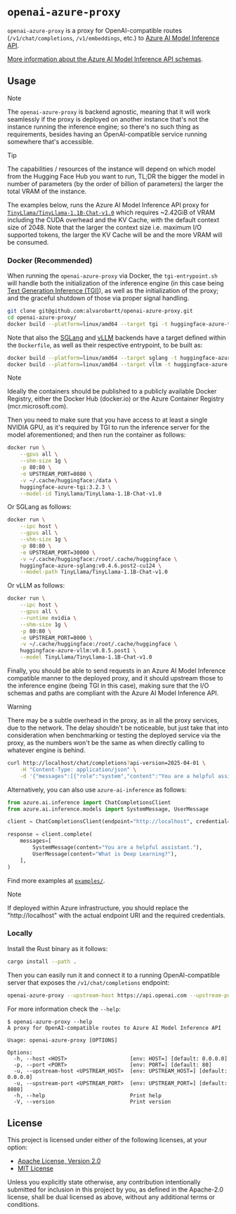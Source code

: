 # `openai-azure-proxy`

`openai-azure-proxy` is a proxy for OpenAI-compatible routes (`/v1/chat/completions`, `/v1/embeddings`,
etc.) to [Azure AI Model Inference API](https://learn.microsoft.com/en-us/azure/ai-foundry/model-inference/overview).

[More information about the Azure AI Model Inference API schemas](https://learn.microsoft.com/en-us/rest/api/aifoundry/modelinference/?view=rest-aifoundry-model-inference-2025-04-01).

## Usage

> [!NOTE]
> The `openai-azure-proxy` is backend agnostic, meaning that it will work seamlessly
> if the proxy is deployed on another instance that's not the instance running the inference
> engine; so there's no such thing as requirements, besides having an OpenAI-compatible
> service running somewhere that's accessible.

> [!TIP]
> The capabilities / resources of the instance will depend on which model from the 
> Hugging Face Hub you want to run, TL;DR the bigger the model in number of parameters
> (by the order of billion of parameters) the larger the total VRAM of the instance.
>
> The examples below, runs the Azure AI Model Inference API proxy for
> [`TinyLlama/TinyLlama-1.1B-Chat-v1.0`](https://huggingface.co/TinyLlama/TinyLlama-1.1B-Chat-v1.0)
> which requires ~2.42GiB of VRAM including the CUDA overhead and the KV Cache, with
> the default context size of 2048. Note that the larger the context size i.e. maximum I/O
> supported tokens, the larger the KV Cache will be and the more VRAM will be consumed.

### Docker (Recommended)

When running the `openai-azure-proxy` via Docker, the `tgi-entrypoint.sh` will handle
both the initialization of the inference engine (in this case being [Text Generation Inference (TGI)](https://github.com/huggingface/text-generation-inference)),
as well as the initialization of the proxy; and the graceful shutdown of those via
proper signal handling.

```bash
git clone git@github.com:alvarobartt/openai-azure-proxy.git
cd openai-azure-proxy/
docker build --platform=linux/amd64 --target tgi -t huggingface-azure-tgi:3.2.3 -f Dockerfile .
```

Note that also the [SGLang](https://github.com/sgl-project/sglang) and [vLLM](https://github.com/vllm-project/vllm)
backends have a target defined within the `Dockerfile`, as well as their respective entrypoint, to be built as:

```bash
docker build --platform=linux/amd64 --target sglang -t huggingface-azure-sglang:v0.4.6.post2-cu124 -f Dockerfile .
docker build --platform=linux/amd64 --target vllm -t huggingface-azure-vllm:v0.8.5.post1 -f Dockerfile .
```

> [!NOTE]
> Ideally the containers should be published to a publicly available Docker Registry,
> either the Docker Hub (docker.io) or the Azure Container Registry (mcr.microsoft.com).

Then you need to make sure that you have access to at least a single NVIDIA GPU,
as it's required by TGI to run the inference server for the model aforementioned; and
then run the container as follows:

```bash
docker run \
    --gpus all \
    --shm-size 1g \
    -p 80:80 \
    -e UPSTREAM_PORT=8080 \
    -v ~/.cache/huggingface:/data \
    huggingface-azure-tgi:3.2.3 \
    --model-id TinyLlama/TinyLlama-1.1B-Chat-v1.0
```

Or SGLang as follows:

```bash
docker run \
    --ipc host \
    --gpus all \
    --shm-size 1g \
    -p 80:80 \
    -e UPSTREAM_PORT=30000 \
    -v ~/.cache/huggingface:/root/.cache/huggingface \
    huggingface-azure-sglang:v0.4.6.post2-cu124 \
    --model-path TinyLlama/TinyLlama-1.1B-Chat-v1.0
```

Or vLLM as follows:

```bash
docker run \
    --ipc host \
    --gpus all \
    --runtime nvidia \
    --shm-size 1g \
    -p 80:80 \
    -e UPSTREAM_PORT=8000 \
    -v ~/.cache/huggingface:/root/.cache/huggingface \
    huggingface-azure-vllm:v0.8.5.post1 \
    --model TinyLlama/TinyLlama-1.1B-Chat-v1.0
```

Finally, you should be able to send requests in an Azure AI Model Inference compatible manner to the
deployed proxy, and it should upstream those to the inference engine (being TGI in this
case), making sure that the I/O schemas and paths are compliant with the Azure AI Model Inference API.

> [!WARNING]
> There may be a subtle overhead in the proxy, as in all the proxy services,
> due to the network. The delay shouldn't be noticeable, but just take that into consideration
> when benchmarking or testing the deployed service via the proxy, as the numbers won't be
> the same as when directly calling to whatever engine is behind.

```bash
curl http://localhost/chat/completions?api-version=2025-04-01 \
    -H "Content-Type: application/json" \
    -d '{"messages":[{"role":"system","content":"You are a helpful assistant."},{"role":"user","content":"What is Deep Learning?"}]}'
```

Alternatively, you can also use `azure-ai-inference` as follows:

```python
from azure.ai.inference import ChatCompletionsClient
from azure.ai.inference.models import SystemMessage, UserMessage

client = ChatCompletionsClient(endpoint="http://localhost", credential="")

response = client.complete(
    messages=[
        SystemMessage(content="You are a helpful assistant."),
        UserMessage(content="What is Deep Learning?"),
    ],
)
```

Find more examples at [`examples/`](examples/).

> [!NOTE]
> If deployed within Azure infrastructure, you should replace the "http://localhost"
> with the actual endpoint URI and the required credentials.

### Locally

Install the Rust binary as it follows:

```bash
cargo install --path .
```

Then you can easily run it and connect it to a running OpenAI-compatible server that
exposes the `/v1/chat/completions` endpoint:

```bash
openai-azure-proxy --upstream-host https://api.openai.com --upstream-port 80
```

For more information check the `--help`:

```console
$ openai-azure-proxy --help
A proxy for OpenAI-compatible routes to Azure AI Model Inference API

Usage: openai-azure-proxy [OPTIONS]

Options:
  -h, --host <HOST>                    [env: HOST=] [default: 0.0.0.0]
  -p, --port <PORT>                    [env: PORT=] [default: 80]
  -u, --upstream-host <UPSTREAM_HOST>  [env: UPSTREAM_HOST=] [default: 0.0.0.0]
  -u, --upstream-port <UPSTREAM_PORT>  [env: UPSTREAM_PORT=] [default: 8080]
  -h, --help                           Print help
  -V, --version                        Print version
```

## License

This project is licensed under either of the following licenses, at your option:

- [Apache License, Version 2.0](LICENSE-APACHE)
- [MIT License](LICENSE-MIT)

Unless you explicitly state otherwise, any contribution intentionally submitted
for inclusion in this project by you, as defined in the Apache-2.0 license, shall
be dual licensed as above, without any additional terms or conditions.
